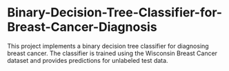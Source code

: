 # Binary-Decision-Tree-Classifier-for-Breast-Cancer-Diagnosis
This project implements a binary decision tree classifier for diagnosing breast cancer. The classifier is trained using the Wisconsin Breast Cancer dataset and provides predictions for unlabeled test data.
